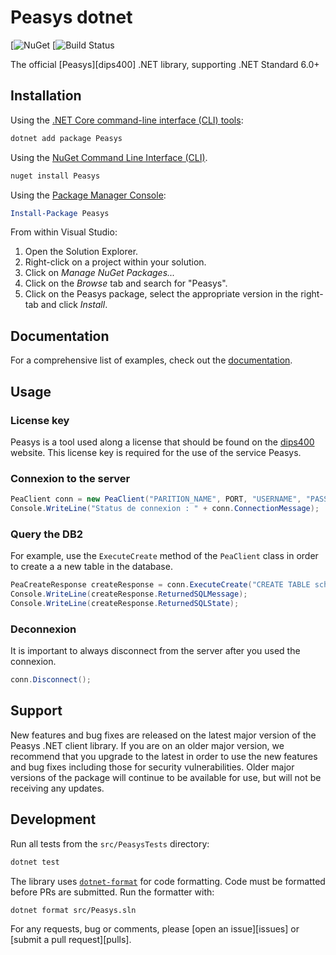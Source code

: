# Peasys dotnet

[![NuGet]()
[![Build Status]()

The official [Peasys][dips400] .NET library, supporting .NET Standard 6.0+

## Installation

Using the [.NET Core command-line interface (CLI) tools](https://learn.microsoft.com/en-us/dotnet/core/tools/):

```sh
dotnet add package Peasys
```

Using the [NuGet Command Line Interface (CLI)](https://learn.microsoft.com/en-us/nuget/reference/nuget-exe-cli-reference?tabs=windows).

```sh
nuget install Peasys
```

Using the [Package Manager Console](https://learn.microsoft.com/en-us/nuget/consume-packages/install-use-packages-powershell):

```powershell
Install-Package Peasys
```

From within Visual Studio:

1. Open the Solution Explorer.
2. Right-click on a project within your solution.
3. Click on *Manage NuGet Packages...*
4. Click on the *Browse* tab and search for "Peasys".
5. Click on the Peasys package, select the appropriate version in the
   right-tab and click *Install*.

## Documentation

For a comprehensive list of examples, check out the [documentation](https://dips400.com/docs).

## Usage

### License key

Peasys is a tool used along a license that should be found on the [dips400](https://dips400.com) website. This license key is required for the use of the service Peasys.

### Connexion to the server

``` C#
PeaClient conn = new PeaClient("PARITION_NAME", PORT, "USERNAME", "PASSWORD", "FUTUR_LICENSE_KEY");
Console.WriteLine("Status de connexion : " + conn.ConnectionMessage);
```

### Query the DB2

For example, use the `ExecuteCreate` method of the `PeaClient` class in order to create a a new table in the database.

``` C#
PeaCreateResponse createResponse = conn.ExecuteCreate("CREATE TABLE schema_name/table_name (name CHAR(10), age INT)");
Console.WriteLine(createResponse.ReturnedSQLMessage);
Console.WriteLine(createResponse.ReturnedSQLState);
```

### Deconnexion

It is important to always disconnect from the server after you used the connexion.

``` C#
conn.Disconnect();
```

## Support

New features and bug fixes are released on the latest major version of the Peasys .NET client library. If you are on an older major version, we recommend that you upgrade to the latest in order to use the new features and bug fixes including those for security vulnerabilities. Older major versions of the package will continue to be available for use, but will not be receiving any updates.

## Development

Run all tests from the `src/PeasysTests` directory:

```sh
dotnet test
```

The library uses [`dotnet-format`](https://github.com/dotnet/format) for code formatting. Code
must be formatted before PRs are submitted. Run the
formatter with:

```sh
dotnet format src/Peasys.sln
```

For any requests, bug or comments, please [open an issue][issues] or [submit a
pull request][pulls].
